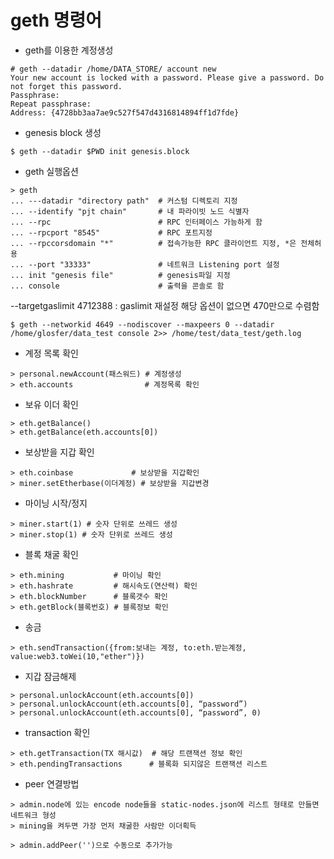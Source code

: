 # geth 명령어

* geth를 이용한 계정생성

```
# geth --datadir /home/DATA_STORE/ account new
Your new account is locked with a password. Please give a password. Do not forget this password.
Passphrase:
Repeat passphrase:
Address: {4728bb3aa7ae9c527f547d4316814894ff1d7fde}
```

* genesis block 생성

```
$ geth --datadir $PWD init genesis.block
```

* geth 실행옵션

```shell
> geth
... ---datadir "directory path"  # 커스텀 디렉토리 지정
... --identify "pjt chain"       # 내 파라이빗 노드 식별자
... --rpc                        # RPC 인터페이스 가능하게 함
... --rpcport "8545"             # RPC 포트지정
... --rpccorsdomain "*"          # 접속가능한 RPC 클라이언트 지정, *은 전체허용
... --port "33333"               # 네트워크 Listening port 설정
... init "genesis file"          # genesis파일 지정
... console                      # 출력을 콘솔로 함
```

--targetgaslimit 4712388 : gaslimit 재설정 해당 옵션이 없으면 470만으로 수렴함

```
$ geth --networkid 4649 --nodiscover --maxpeers 0 --datadir /home/glosfer/data_test console 2>> /home/test/data_test/geth.log
```



* 계정 목록 확인
```
> personal.newAccount(패스워드) # 계정생성
> eth.accounts                # 계정목록 확인
```

* 보유 이더 확인


```shell
> eth.getBalance()
> eth.getBalance(eth.accounts[0])
```

* 보상받을 지갑 확인

```shell
> eth.coinbase             # 보상받을 지갑확인
> miner.setEtherbase(이더계정) # 보상받을 지갑변경
```

* 마이닝 시작/정지

```shell
> miner.start(1) # 숫자 단위로 쓰레드 생성
> miner.stop(1) # 숫자 단위로 쓰레드 생성
```


* 블록 채굴 확인

```shell
> eth.mining           # 마이닝 확인
> eth.hashrate         # 해시속도(연산력) 확인
> eth.blockNumber      # 블록갯수 확인
> eth.getBlock(블록번호) # 블록정보 확인
```
* 송금

```shell
> eth.sendTransaction({from:보내는 계정, to:eth.받는계정, value:web3.toWei(10,"ether")})
```

* 지갑 잠금해제

```Shell
> personal.unlockAccount(eth.accounts[0])
> personal.unlockAccount(eth.accounts[0], “password”)
> personal.unlockAccount(eth.accounts[0], “password”, 0)
```

* transaction 확인

```
> eth.getTransaction(TX 해시값)  # 해당 트랜잭션 정보 확인
> eth.pendingTransactions      # 블록화 되지않은 트랜잭션 리스트
```

* peer 연결방법

```
> admin.node에 있는 encode node들을 static-nodes.json에 리스트 형태로 만들면 네트워크 형성
> mining을 켜두면 가장 먼저 채굴한 사람만 이더획득

> admin.addPeer('')으로 수동으로 추가가능
```
